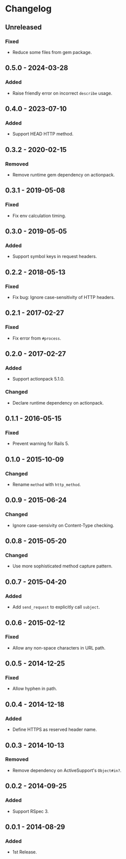 # Changelog

## Unreleased

### Fixed

- Reduce some files from gem package.

## 0.5.0 - 2024-03-28

### Added

- Raise friendly error on incorrect `describe` usage.

## 0.4.0 - 2023-07-10

### Added

- Support HEAD HTTP method.

## 0.3.2 - 2020-02-15

### Removed

- Remove runtime gem dependency on actionpack.

## 0.3.1 - 2019-05-08

### Fixed

- Fix env calculation timing.

## 0.3.0 - 2019-05-05

### Added

- Support symbol keys in request headers.

## 0.2.2 - 2018-05-13

### Fixed

- Fix bug: Ignore case-sensitivity of HTTP headers.

## 0.2.1 - 2017-02-27

### Fixed

- Fix error from `#process`.

## 0.2.0 - 2017-02-27

### Added

- Support actionpack 5.1.0.

### Changed

- Declare runtime dependency on actionpack.

## 0.1.1 - 2016-05-15

### Fixed

- Prevent warning for Rails 5.

## 0.1.0 - 2015-10-09

### Changed

- Rename `method` with `http_method`.

## 0.0.9 - 2015-06-24

### Changed

- Ignore case-sensivity on Content-Type checking.

## 0.0.8 - 2015-05-20

### Changed

- Use more sophisticated method capture pattern.

## 0.0.7 - 2015-04-20

### Added

- Add `send_request` to explicitly call `subject`.

## 0.0.6 - 2015-02-12

### Fixed

- Allow any non-space characters in URL path.

## 0.0.5 - 2014-12-25

### Fixed

- Allow hyphen in path.

## 0.0.4 - 2014-12-18

### Added

- Define HTTPS as reserved header name.

## 0.0.3 - 2014-10-13

### Removed

- Remove dependency on ActiveSupport's `Object#in?`.

## 0.0.2 - 2014-09-25

### Added

- Support RSpec 3.

## 0.0.1 - 2014-08-29

### Added

- 1st Release.
